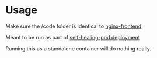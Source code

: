 # Usage
Make sure the /code folder is identical to [nginx-frontend](components/web-application/nginx-frontend)

Meant to be run as part of [self-healing-pod deployment](deployments/self-healing-pod)  

Running this as a standalone container will do nothing really.